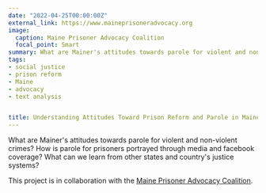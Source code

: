 ```yaml
---
date: "2022-04-25T00:00:00Z"
external_link: https://www.maineprisoneradvocacy.org
image:
  caption: Maine Prisoner Advocacy Coalition
  focal_point: Smart
summary: What are Mainer's attitudes towards parole for violent and non-violent crimes? How is parole for prisoners portrayed through media and facebook coverage? What can we learn from other states and country's justice systems? 
tags:
- social justice
- prison reform
- Maine
- advocacy
- text analysis


title: Understanding Attitudes Toward Prison Reform and Parole in Maine
---
```



What are Mainer's attitudes towards parole for violent and non-violent crimes? How is parole for prisoners portrayed through media and facebook coverage? What can we learn from other states and country's justice systems? 

This project is in collaboration with the [Maine Prisoner Advocacy Coalition](https://www.maineprisoneradvocacy.org). 




